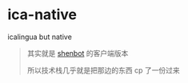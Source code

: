 # ica-native

icalingua but native

> 其实就是 [shenbot](https://github.com/shenjackyuanjie/icalingua-bridge-bot) 的客户端版本
>
> 所以技术栈几乎就是把那边的东西 cp 了一份过来
